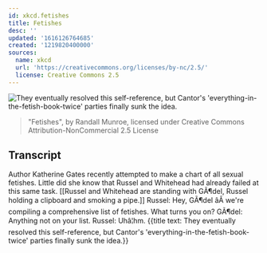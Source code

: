 ```yaml
---
id: xkcd.fetishes
title: Fetishes
desc: ''
updated: '1616126764685'
created: '1219820400000'
sources:
  name: xkcd
  url: 'https://creativecommons.org/licenses/by-nc/2.5/'
  license: Creative Commons 2.5
---
```

![They eventually resolved this self-reference, but Cantor's 'everything-in-the-fetish-book-twice' parties finally sunk the idea.](https://imgs.xkcd.com/comics/fetishes.png)
> "Fetishes", by Randall Munroe, licensed under Creative Commons Attribution-NonCommercial 2.5 License

## Transcript
Author Katherine Gates recently attempted to make a chart of all sexual fetishes.
Little did she know that Russel and Whitehead had already failed at this same task.
[[Russel and Whitehead are standing with GÃ¶del, Russel holding a clipboard and smoking a pipe.]]
Russel: Hey, GÃ¶del âÂ we're compiling a comprehensive list of fetishes.  What turns you on?
GÃ¶del: Anything not on your list.
Russel: Uhâ¦hm.
{{title text: They eventually resolved this self-reference, but Cantor's 'everything-in-the-fetish-book-twice' parties finally sunk the idea.}}
